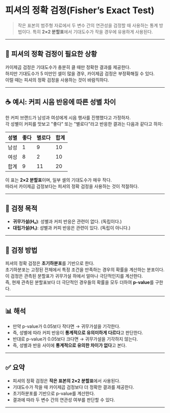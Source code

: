 # 피셔의 정확 검정(Fisher’s Exact Test)
> 작은 표본의 범주형 자료에서 두 변수 간의 연관성을 검정할 때 사용하는 통계 방법이다.
> 특히 **2×2 분할표**에서 기대도수가 작을 경우에 유용하게 사용된다.

---

## 🎯 피셔의 정확 검정이 필요한 상황

카이제곱 검정은 기대도수가 충분히 클 때만 정확한 결과를 제공한다.  
하지만 기대도수가 5 미만인 셀이 많을 경우, 카이제곱 검정은 부정확해질 수 있다.  
이럴 때는 피셔의 정확 검정을 사용하는 것이 바람직하다.

---

## ☕ 예시: 커피 시음 반응에 따른 성별 차이

한 커피 브랜드가 남성과 여성에게 시음 행사를 진행했다고 가정하자.  
각 성별이 커피를 맛보고 "좋다" 또는 "별로다"라고 반응한 결과는 다음과 같다고 하자:

| 성별 | 좋다 | 별로다 | 합계 |
|------|------|--------|------|
| 남성 | 1    | 9      | 10   |
| 여성 | 8    | 2      | 10   |
| 합계 | 9    | 11     | 20   |

이 표는 **2×2 분할표**이며, 일부 셀의 기대도수가 매우 작다.  
따라서 카이제곱 검정보다는 피셔의 정확 검정을 사용하는 것이 적절하다.

---

## 📐 검정 목적

- **귀무가설(H₀)**: 성별과 커피 반응은 관련이 없다. (독립이다.)  
- **대립가설(H₁)**: 성별과 커피 반응은 관련이 있다. (독립이 아니다.)

---

## 🧮 검정 방법

피셔의 정확 검정은 **초기하분포**를 기반으로 한다.  
초기하분포는 고정된 전체에서 특정 조건을 만족하는 경우의 확률을 계산하는 분포이다.  
이 검정은 관측된 분할표가 귀무가설 하에서 얼마나 극단적인지를 계산한다.  
즉, 현재 관측된 분할표보다 더 극단적인 경우들의 확률을 모두 더하여 **p-value**를 구한다.

---

## 📊 해석

- 만약 p-value가 0.05보다 작다면 → 귀무가설을 기각한다.  
- 즉, 성별에 따라 커피 반응이 **통계적으로 유의미하게 다르다**고 판단한다.  
- 반대로 p-value가 0.05보다 크다면 → 귀무가설을 기각하지 않는다.  
- 즉, 성별과 반응 사이에 **통계적으로 유의한 차이가 없다**고 본다.

---

## ✅ 요약

- 피셔의 정확 검정은 **작은 표본의 2×2 분할표**에서 사용된다.  
- 기대도수가 작을 때 카이제곱 검정보다 더 정확한 결과를 제공한다.  
- 초기하분포를 기반으로 p-value를 계산한다.  
- 결과에 따라 두 변수 간의 연관성 여부를 판단할 수 있다.

---
